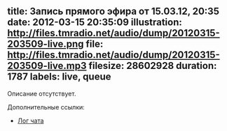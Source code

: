title: Запись прямого эфира от 15.03.12, 20:35
date: 2012-03-15 20:35:09
illustration: http://files.tmradio.net/audio/dump/20120315-203509-live.png
file: http://files.tmradio.net/audio/dump/20120315-203509-live.mp3
filesize: 28602928
duration: 1787
labels: live, queue
---
Описание отсутствует.

Дополнительные ссылки:

- [Лог чата](http://files.tmradio.net/audio/dump/20120315-203509-live.log)
